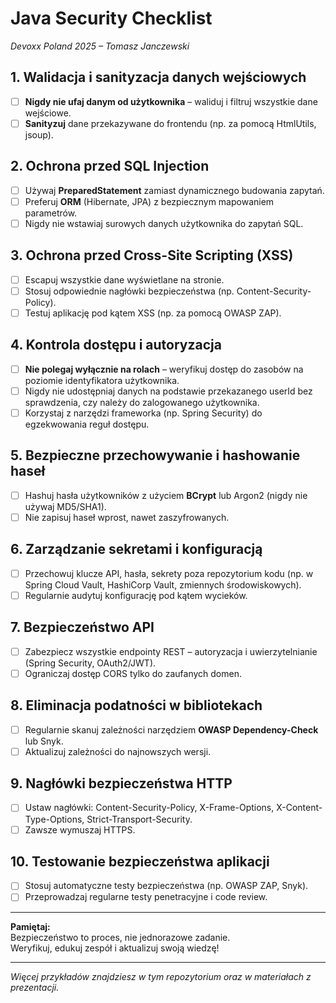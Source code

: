 # Java Security Checklist
*Devoxx Poland 2025 – Tomasz Janczewski*

## 1. Walidacja i sanityzacja danych wejściowych
- [ ] **Nigdy nie ufaj danym od użytkownika** – waliduj i filtruj wszystkie dane wejściowe.
- [ ] **Sanityzuj** dane przekazywane do frontendu (np. za pomocą HtmlUtils, jsoup).

## 2. Ochrona przed SQL Injection
- [ ] Używaj **PreparedStatement** zamiast dynamicznego budowania zapytań.
- [ ] Preferuj **ORM** (Hibernate, JPA) z bezpiecznym mapowaniem parametrów.
- [ ] Nigdy nie wstawiaj surowych danych użytkownika do zapytań SQL.

## 3. Ochrona przed Cross-Site Scripting (XSS)
- [ ] Escapuj wszystkie dane wyświetlane na stronie.
- [ ] Stosuj odpowiednie nagłówki bezpieczeństwa (np. Content-Security-Policy).
- [ ] Testuj aplikację pod kątem XSS (np. za pomocą OWASP ZAP).

## 4. Kontrola dostępu i autoryzacja
- [ ] **Nie polegaj wyłącznie na rolach** – weryfikuj dostęp do zasobów na poziomie identyfikatora użytkownika.
- [ ] Nigdy nie udostępniaj danych na podstawie przekazanego userId bez sprawdzenia, czy należy do zalogowanego użytkownika.
- [ ] Korzystaj z narzędzi frameworka (np. Spring Security) do egzekwowania reguł dostępu.

## 5. Bezpieczne przechowywanie i hashowanie haseł
- [ ] Hashuj hasła użytkowników z użyciem **BCrypt** lub Argon2 (nigdy nie używaj MD5/SHA1).
- [ ] Nie zapisuj haseł wprost, nawet zaszyfrowanych.

## 6. Zarządzanie sekretami i konfiguracją
- [ ] Przechowuj klucze API, hasła, sekrety poza repozytorium kodu (np. w Spring Cloud Vault, HashiCorp Vault, zmiennych środowiskowych).
- [ ] Regularnie audytuj konfigurację pod kątem wycieków.

## 7. Bezpieczeństwo API
- [ ] Zabezpiecz wszystkie endpointy REST – autoryzacja i uwierzytelnianie (Spring Security, OAuth2/JWT).
- [ ] Ograniczaj dostęp CORS tylko do zaufanych domen.

## 8. Eliminacja podatności w bibliotekach
- [ ] Regularnie skanuj zależności narzędziem **OWASP Dependency-Check** lub Snyk.
- [ ] Aktualizuj zależności do najnowszych wersji.

## 9. Nagłówki bezpieczeństwa HTTP
- [ ] Ustaw nagłówki: Content-Security-Policy, X-Frame-Options, X-Content-Type-Options, Strict-Transport-Security.
- [ ] Zawsze wymuszaj HTTPS.

## 10. Testowanie bezpieczeństwa aplikacji
- [ ] Stosuj automatyczne testy bezpieczeństwa (np. OWASP ZAP, Snyk).
- [ ] Przeprowadzaj regularne testy penetracyjne i code review.

---

**Pamiętaj:**  
Bezpieczeństwo to proces, nie jednorazowe zadanie.  
Weryfikuj, edukuj zespół i aktualizuj swoją wiedzę!

---

*Więcej przykładów znajdziesz w tym repozytorium oraz w materiałach z prezentacji.*
